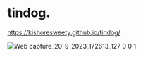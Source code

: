 # tindog. 
https://kishoresweety.github.io/tindog/

![Web capture_20-9-2023_172613_127 0 0 1](https://github.com/Kishoresweety/tindog/assets/109215974/325048cb-3e1a-4e47-9c5b-bebf59d97e93)
